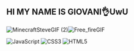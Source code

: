 ## HI MY NAME IS GIOVANI👌UwU
![MinecraftSteveGIF (2)](https://github.com/GIOVANiJFM/GIOVANIJFM/assets/174735422/752a9592-65dc-4ffa-998a-520bf49b48ef)![Free_fireGIF](https://github.com/GIOVANiJFM/GIOVANIJFM/assets/174735422/9fbeb33e-e742-4498-85d1-06cf40731f90)


![JavaScript](https://img.shields.io/badge/javascript-%23323330.svg?style=for-the-badge&logo=javascript&logoColor=%23F7DF1E) 
![CSS3](https://img.shields.io/badge/css3-%231572B6.svg?style=for-the-badge&logo=css3&logoColor=white) 
![HTML5](https://img.shields.io/badge/html5-%23E34F26.svg?style=for-the-badge&logo=html5&logoColor=white)
<!--
**GIOVANiJFM/GIOVANIJFM** is a ✨ _special_ ✨ repository because its `README.md` (this file) appears on your GitHub profile.

Here are some ideas to get you started:

- 🔭 I’m currently working on ...
- 🌱 I’m currently learning ...
- 👯 I’m looking to collaborate on ...
- 🤔 I’m looking for help with ...
- 💬 Ask me about ...
- 📫 How to reach me: ...
- 😄 Pronouns: ...
- ⚡ Fun fact: ...
-->









